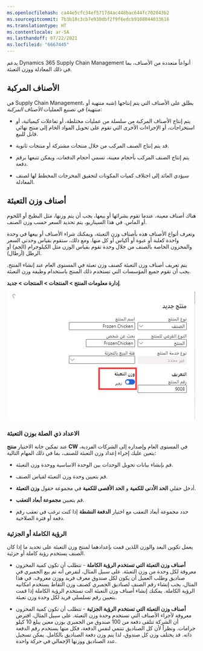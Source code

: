 ```yaml
---
ms.openlocfilehash: ca44e5cfc34ef5717d4ac448bac644fc702043b2
ms.sourcegitcommit: 7b3b18c3cb7e930dbf2f9f6edcb9108044033616
ms.translationtype: HT
ms.contentlocale: ar-SA
ms.lasthandoff: 07/22/2021
ms.locfileid: "6667445"
---
```

يدعم Dynamics 365 Supply Chain Management أنواعاً متعددة من الأصناف، بما في ذلك المعادلة ووزن التعبئة.

## <a name="formula-items"></a>الأصناف المركبة

في Supply Chain Management، يطلق على الأصناف التي يتم إنتاجها (شبه منتهية أو منتهية) في تصنيع العمليات *الأصناف المركبة*:

-   يتم إنتاج الأصناف المركبة من سلسلة من عمليات مختلطة، أو تفاعلات كيميائية، أو استخراجات، أو الإجراءات الأخرى التي تقوم على تحويل المواد الخام إلى منتج نهائي قابل للبيع.

-   قد يتم إنتاج الصنف المركب من خلال منتجات مشتركة أو منتجات ثانوية.

-   يتم إنتاج الصنف المركب بأحجام معينة، تسمي أحجام الدفعات، ويمكن تتبعها برقم دفعة.

-   سيؤدي العائد إلى اختلاف كميات المكونات لتحقيق المخرجات المخطط لها لصنف المعادلة.



## <a name="catch-weight-items"></a>أصناف وزن التعبئة

هناك أصناف معينة، عندما تقوم بشرائها أو بيعها، يجب أن يتم وزنها، مثل البطيخ أو اللحوم أو الماس. في هذا السيناريو، يتم تحديد السعر حسب وزن الصنف. 

وتعرف أنواع الأصناف هذه بأصناف وزن التعبئة، ويمكنك شراء الأصناف أو بيعها في وحدة واحدة كعلبة أو عبوة أو أكياس أو كل منها.
ومع ذلك، ستقوم بقياس وحدتي السعر والمخزون الخاصة بالصنف من خلال وحدة تقوم بقياس الوزن مثل الكيلوجرام (الجم) أو الرطل (أرطال).

يتم تعريف أصناف وزن التعبئة كصنف وزن تعبئة في المستوى العام عند إنشاء المنتج. يجب أن تقوم جميع المؤسسات التي تستخدم ذلك المنتج باستخدام وظيفة وزن التعبئة.

**إدارة معلومات المنتج > المنتجات > المنتجات > جديد**.

![لقطه لصفحة المنتج الجديد مع شريط تمرير وزن التعبئة المحدد.](../media/new-catch-weight.png) 


### <a name="catch-weight-related-setup"></a>الاعداد ذي الصلة بوزن التعبئة

عند تمكين خانة الاختيار **منتج CW** في المستوى العام وإصداره إلى الشركات الفردية، يتعين عليك إجراء إعداد وزن التعبئة للصنف، بما في ذلك المهام التالية:

-   قم بإنشاء بيانات تحويل الوحدات بين الوحدة الاساسية ووحدة وزن التعبئة.

-   قم بتعيين وحدة وزن التعبئة لقياس الصنف.

-   أدخل حقلي **الحد الأدنى للكمية** و **الحد الأقصى للكمية** في مجموعة حقول **وزن التعبئة**.

-   قم بتعيين **مجموعة أبعاد التعقب**.

-   حدد مجموعة أبعاد التعقب مع اختيار **الدفعة النشطة** إذا كنت ترغب في تعقب رقم دفعة أو فترة الصلاحية.

### <a name="full-or-partial-visibility"></a>الرؤية الكاملة أو الجزئية

يعمل تكوين البعد والوزن اللذين قمت بإعدادهما لمنتج وزن التعبئة على تحديد ما إذا كان الصنف يستخدم رؤية كاملة أو جزئية.

-   **أصناف وزن التعبئة التي تستخدم الرؤية الكاملة** - تتطلب أن تكون كمية المخزون معروفة لكل وحدة من وزن التعبئة. على سبيل المثال، لنفرض أنه تم بيع الجمبري في صناديق وطلب العميل أن يكون لكل صندوق معرف فريد ووزن معروف. في هذا المثال، يجب إنشاء رقم الصنف لصناديق الجمبري كصنف وزن التقاط يستخدم امكانيه الرؤية الكاملة. يمكنك إنشاء أصناف وزن التعبئة الت تستخدم الرؤية الكاملة إذا قمت بتعيين رقم تسلسلي فريد لكل وحدة وزن تعبئة.

-   **أصناف وزن التعبئة التي تستخدم الرؤية الجزئية** - تتطلب أن تكون كمية المخزون معروفة لأجزاء الأصناف التي تستخدم وحدة وزن التعبئة. على سبيل المثال، افترض أن الشركة تتلقى دفعة من 100 صندوق من الجمبري بوزن معين يبلغ 10 كيلو جرامات. ونظراً لأن كل الصناديق تنتمي لنفس الدفعة، فكل منها يستخدم رقم الدفعة ذاته. قد يختلف وزن كل صندوق، لذا يتم وزن دفعة الصناديق بالكامل. يمكن تسجيل عدد الصناديق ووزنها الإجمالي في حركة واحدة.
